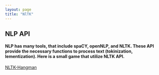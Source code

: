 ```yaml
---
layout: page
title: "NlTK"
---
```

## NLP API
#### NLP has many tools, that include spaCY, openNLP, and NLTK. These API provide the necessary functions to process text (tokinization, lementization). Here is a small game that utilize NLTK API.

[NLTK-Hangman](https://github.com/jacobvillegas/NLP_Portfolio/tree/main/NLTK-tokenization)
